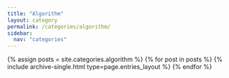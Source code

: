 ```yaml
---
title: "Algorithm"
layout: category
permalink: /categories/algorithm/
sidebar:
  nav: "categories"
---
```

{% assign posts = site.categories.algorithm %}
{% for post in posts %} {% include archive-single.html type=page.entries_layout %} {% endfor %}
